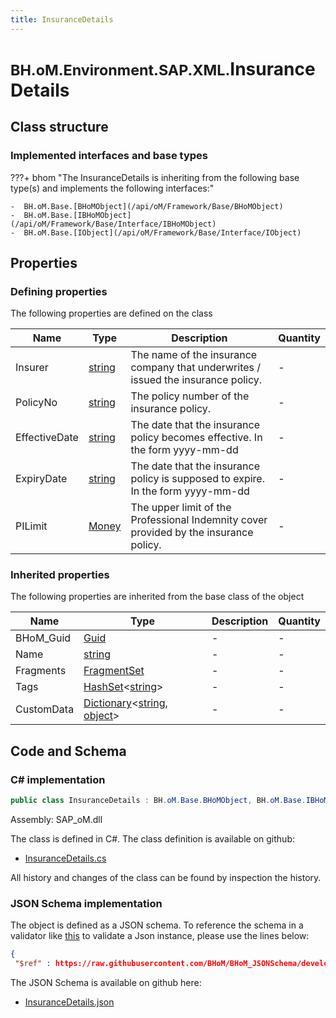 ```yaml
---
title: InsuranceDetails
---
```


# <small>BH.oM.Environment.SAP.XML.</small>**InsuranceDetails**



## Class structure

### Implemented interfaces and base types

???+ bhom "The InsuranceDetails is inheriting from the following base type(s) and implements the following interfaces:"

    -  BH.oM.Base.[BHoMObject](/api/oM/Framework/Base/BHoMObject)
    -  BH.oM.Base.[IBHoMObject](/api/oM/Framework/Base/Interface/IBHoMObject)
    -  BH.oM.Base.[IObject](/api/oM/Framework/Base/Interface/IObject)


## Properties



### Defining properties

The following properties are defined on the class

| Name             | Type             | Description      | Quantity         |
|------------------|------------------|------------------|------------------|
| Insurer | [string](https://learn.microsoft.com/en-us/dotnet/api/System.String?view=netstandard-2.0) | The name of the insurance company that underwrites / issued the insurance policy. | - |
| PolicyNo | [string](https://learn.microsoft.com/en-us/dotnet/api/System.String?view=netstandard-2.0) | The policy number of the insurance policy. | - |
| EffectiveDate | [string](https://learn.microsoft.com/en-us/dotnet/api/System.String?view=netstandard-2.0) | The date that the insurance policy becomes effective. In the form yyyy-mm-dd | - |
| ExpiryDate | [string](https://learn.microsoft.com/en-us/dotnet/api/System.String?view=netstandard-2.0) | The date that the insurance policy is supposed to expire. In the form yyyy-mm-dd | - |
| PILimit | [Money](/api/oM/Adapter/Environment/XML/Money) | The upper limit of the Professional Indemnity cover provided by the insurance policy. | - |


### Inherited properties
The following properties are inherited from the base class of the object

| Name             | Type             | Description      | Quantity         |
|------------------|------------------|------------------|------------------|
| BHoM_Guid | [Guid](https://learn.microsoft.com/en-us/dotnet/api/System.Guid?view=netstandard-2.0) | - | - |
| Name | [string](https://learn.microsoft.com/en-us/dotnet/api/System.String?view=netstandard-2.0) | - | - |
| Fragments | [FragmentSet](/api/oM/Framework/Base/FragmentSet) | - | - |
| Tags | [HashSet](https://learn.microsoft.com/en-us/dotnet/api/System.Collections.Generic.HashSet-1?view=netstandard-2.0)&lt;[string](https://learn.microsoft.com/en-us/dotnet/api/System.String?view=netstandard-2.0)&gt; | - | - |
| CustomData | [Dictionary](https://learn.microsoft.com/en-us/dotnet/api/System.Collections.Generic.Dictionary-2?view=netstandard-2.0)&lt;[string](https://learn.microsoft.com/en-us/dotnet/api/System.String?view=netstandard-2.0), [object](https://learn.microsoft.com/en-us/dotnet/api/System.Object?view=netstandard-2.0)&gt; | - | - |


## Code and Schema

### C# implementation

``` C# title="C#"
public class InsuranceDetails : BH.oM.Base.BHoMObject, BH.oM.Base.IBHoMObject, BH.oM.Base.IObject
```

Assembly: SAP_oM.dll

The class is defined in C#. The class definition is available on github:

- [InsuranceDetails.cs](https://github.com/BHoM/SAP_Toolkit/blob/develop/SAP_oM/XML\InsuranceDetails.cs)

All history and changes of the class can be found by inspection the history.
### JSON Schema implementation

The object is defined as a JSON schema. To reference the schema in a validator like [this](https://www.jsonschemavalidator.net/) to validate a Json instance, please use the lines below:

``` json title="JSON Schema"
{
 "$ref" : https://raw.githubusercontent.com/BHoM/BHoM_JSONSchema/develop/SAP_oM/SAP/XML/InsuranceDetails.json}
```

The JSON Schema is available on github here:

- [InsuranceDetails.json](https://github.com/BHoM/BHoM_JSONSchema/blob/develop/SAP_oM/SAP/XML/InsuranceDetails.json)
